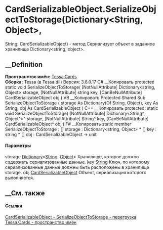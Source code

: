 # CardSerializableObject.SerializeObjectToStorage(Dictionary<String, Object>,
String, CardSerializableObject) - метод
Сериализует объект в заданное хранилище Dictionary<string, object>.
## __Definition
 **Пространство имён:** [Tessa.Cards](N_Tessa_Cards.htm)  
 **Сборка:** Tessa (в Tessa.dll) Версия: 3.6.0.17
C# __Копировать
     protected static void SerializeObjectToStorage(
    	[NotNullAttribute] Dictionary<string, Object> storage,
    	[NotNullAttribute] string key,
    	[CanBeNullAttribute] CardSerializableObject obj
    )
VB __Копировать
     Protected Shared Sub SerializeObjectToStorage ( 
    	<NotNullAttribute> storage As Dictionary(Of String, Object),
    	<NotNullAttribute> key As String,
    	<CanBeNullAttribute> obj As CardSerializableObject
    )
C++ __Копировать
     protected:
    static void SerializeObjectToStorage(
    	[NotNullAttribute] Dictionary<String^, Object^>^ storage, 
    	[NotNullAttribute] String^ key, 
    	[CanBeNullAttribute] CardSerializableObject^ obj
    )
F# __Копировать
     static member SerializeObjectToStorage : 
            [<NotNullAttribute>] storage : Dictionary<string, Object> * 
            [<NotNullAttribute>] key : string * 
            [<CanBeNullAttribute>] obj : CardSerializableObject -> unit 
#### Параметры
storage
[Dictionary](https://learn.microsoft.com/dotnet/api/system.collections.generic.dictionary-2)<[String](https://learn.microsoft.com/dotnet/api/system.string),
[Object](https://learn.microsoft.com/dotnet/api/system.object)>
    Хранилище, которое должно содержать сериализованные данные.
key [String](https://learn.microsoft.com/dotnet/api/system.string)
     Ключ, по которому сериализованные данные должны быть расположены в хранилище storage. 
obj [CardSerializableObject](T_Tessa_Cards_CardSerializableObject.htm)
    Объект, сериализация которого выполняется.
##  __См. также
#### Ссылки
[CardSerializableObject - ](T_Tessa_Cards_CardSerializableObject.htm)
[SerializeObjectToStorage -
перегрузка](Overload_Tessa_Cards_CardSerializableObject_SerializeObjectToStorage.htm)
[Tessa.Cards - пространство имён](N_Tessa_Cards.htm)
